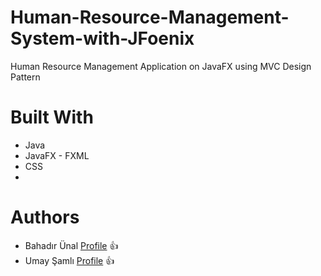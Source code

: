 # Human-Resource-Management-System-with-JFoenix
Human Resource Management Application on JavaFX using MVC Design Pattern

# Built With
- Java
- JavaFX - FXML
- CSS
- 
# Authors
- Bahadır Ünal [Profile](https://github.com/ZeroToHero2) 👍
- Umay Şamlı [Profile]() 👍
